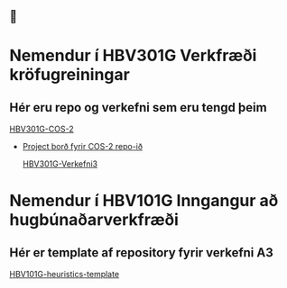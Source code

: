 ##  👋

# Nemendur í HBV301G Verkfræði kröfugreiningar 
## Hér eru repo og verkefni sem eru tengd þeim 
  [HBV301G-COS-2](https://github.com/Hvannberg/HBV301G-COS-2)
- [Project borð fyrir COS-2 repo-ið](https://github.com/users/Hvannberg/projects/9/views/1)

  [HBV301G-Verkefni3]()
# Nemendur í HBV101G Inngangur að hugbúnaðarverkfræði 
## Hér er template af repository fyrir verkefni A3 
  [HBV101G-heuristics-template](https://github.com/Hvannberg/HBV101G-heuristics-template)

<!--
**Hvannberg/Hvannberg** is a ✨ _special_ ✨ repository because its `README.md` (this file) appears on your GitHub profile.

Here are some ideas to get you started:

- 🔭 I’m currently working on ...
- 🌱 I’m currently learning ...
- 👯 I’m looking to collaborate on ...
- 🤔 I’m looking for help with ...
- 💬 Ask me about ...
- 📫 How to reach me: ...
- 😄 Pronouns: ...
- ⚡ Fun fact: ...
-->
